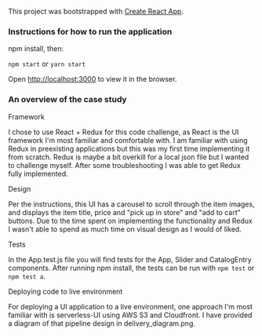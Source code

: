 This project was bootstrapped with [Create React App](https://github.com/facebookincubator/create-react-app).

### Instructions for how to run the application

npm install, then:

`npm start` or `yarn start`

Open [http://localhost:3000](http://localhost:3000) to view it in the browser.

### An overview of the case study

Framework

I chose to use React + Redux for this code challenge, as React is the UI framework I'm most familiar and comfortable with. I am familiar with using Redux in preexisting applications but this was my first time implementing it from scratch. Redux is maybe a bit overkill for a local json file but I wanted to challenge myself. After some troubleshooting I was able to get Redux fully implemented.

Design

Per the instructions, this UI has a carousel to scroll through the item images, and displays the item title, price and "pick up in store" and "add to cart" buttons. Due to the time spent on implementing the functionality and Redux I wasn't able to spend as much time on visual design as I would of liked.

Tests

In the App.test.js file you will find tests for the App, Slider and CatalogEntry components. After running npm install, the tests can be run with `npm test` or `npm test a`.

Deploying code to live environment

For deploying a UI application to a live environment, one approach I'm most familiar with is serverless-UI using AWS S3 and Cloudfront. I have provided a diagram of that pipeline design in delivery_diagram.png.
